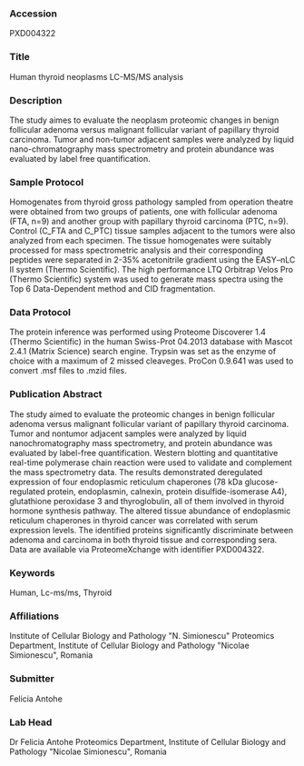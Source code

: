 ### Accession
PXD004322

### Title
Human thyroid neoplasms LC-MS/MS analysis

### Description
The study aimes to evaluate the neoplasm proteomic changes in benign follicular adenoma versus malignant follicular variant of papillary thyroid carcinoma. Tumor and non-tumor adjacent samples were analyzed by liquid nano-chromatography mass spectrometry and protein abundance was evaluated by label free quantification.

### Sample Protocol
Homogenates from thyroid gross pathology sampled from operation theatre were obtained from two groups of patients, one with follicular adenoma (FTA, n=9) and another group with papillary thyroid carcinoma (PTC, n=9). Control (C_FTA and C_PTC) tissue samples adjacent to the tumors were also analyzed from each specimen. The tissue homogenates were suitably processed for mass spectrometric analysis and their corresponding peptides were separated in 2-35% acetonitrile gradient using the EASY–nLC II system (Thermo Scientific). The high performance LTQ Orbitrap Velos Pro (Thermo Scientific) system was used to generate mass spectra using the Top 6 Data-Dependent method and CID fragmentation.

### Data Protocol
The protein inference was performed using Proteome Discoverer 1.4 (Thermo Scientific) in the human Swiss-Prot 04.2013 database with Mascot 2.4.1 (Matrix Science) search engine. Trypsin was set as the enzyme of choice with a maximum of 2 missed cleaveges. ProCon 0.9.641 was used to convert .msf files to .mzid files.

### Publication Abstract
The study aimed to evaluate the proteomic changes in benign follicular adenoma versus malignant follicular variant of papillary thyroid carcinoma. Tumor and nontumor adjacent samples were analyzed by liquid nanochromatography mass spectrometry, and protein abundance was evaluated by label-free quantification. Western blotting and quantitative real-time polymerase chain reaction were used to validate and complement the mass spectrometry data. The results demonstrated deregulated expression of four endoplasmic reticulum chaperones (78 kDa glucose-regulated protein, endoplasmin, calnexin, protein disulfide-isomerase A4), glutathione peroxidase 3 and thyroglobulin, all of them involved in thyroid hormone synthesis pathway. The altered tissue abundance of endoplasmic reticulum chaperones in thyroid cancer was correlated with serum expression levels. The identified proteins significantly discriminate between adenoma and carcinoma in both thyroid tissue and corresponding sera. Data are available via ProteomeXchange with identifier PXD004322.

### Keywords
Human, Lc-ms/ms, Thyroid

### Affiliations
Institute of Cellular Biology and Pathology "N. Simionescu"
Proteomics Department, Institute of Cellular Biology and Pathology "Nicolae Simionescu", Romania

### Submitter
Felicia Antohe

### Lab Head
Dr Felicia Antohe
Proteomics Department, Institute of Cellular Biology and Pathology "Nicolae Simionescu", Romania


